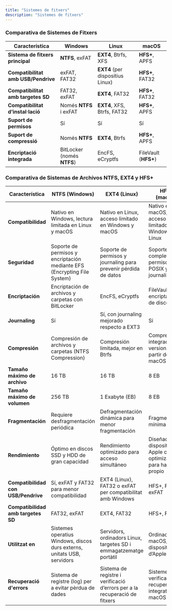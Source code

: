 ```yaml
---
title: "Sistemes de fitxers"
description: "Sistemes de fitxers"
---
```


### Comparativa de Sistemes de Fitxers

| Característica                      | **Windows**             | **Linux**                | **macOS**                |
|-------------------------------------|------------------------|-------------------------|-------------------------|
| **Sistema de fitxers principal**    | **NTFS**, exFAT        | **EXT4**, Btrfs, XFS    | **HFS+**, APFS          |
| **Compatibilitat amb USB/Pendrive** | exFAT, FAT32           | **EXT4** (per dispositius Linux) | **HFS+**, FAT32       |
| **Compatibilitat amb targetes SD**  | FAT32, exFAT           | **EXT4**, FAT32         | **HFS+**, FAT32         |
| **Compatibilitat d’instal·lació**   | Només **NTFS** i exFAT | **EXT4**, XFS, Btrfs, FAT32 | **HFS+**, APFS         |
| **Suport de permisos**              | Sí                     | Sí                      | Sí                      |
| **Suport de compressió**            | Només **NTFS**         | **EXT4**, Btrfs         | **HFS+**, APFS          |
| **Encriptació integrada**           | BitLocker (només **NTFS**) | EncFS, eCryptfs         | FileVault (**HFS+**)    |

### Comparativa de Sistemas de Archivos NTFS, EXT4 y HFS+

| Característica                     | **NTFS** (Windows)                                                         | **EXT4** (Linux)                                                         | **HFS+** (macOS)                                                         |
|------------------------------------|---------------------------------------------------------------------------|--------------------------------------------------------------------------|--------------------------------------------------------------------------|
| **Compatibilidad**                 | Nativo en Windows, lectura limitada en Linux y macOS                      | Nativo en Linux, acceso limitado en Windows y macOS                      | Nativo en macOS, acceso limitado en Windows y Linux                      |
| **Seguridad**                      | Soporte de permisos y encriptación mediante EFS (Encrypting File System)  | Soporte de permisos y journaling para prevenir pérdida de datos          | Soporte completo de permisos POSIX y journaling                         |
| **Encriptación**                   | Encriptación de archivos y carpetas con BitLocker                         | EncFS, eCryptfs                                                          | FileVault para encriptación de discos                                    |
| **Journaling**                     | Sí                                                                        | Sí, con journaling mejorado respecto a EXT3                              | Sí                                                                        |
| **Compresión**                     | Compresión de archivos y carpetas (NTFS Compression)                      | Compresión limitada, mejor en Btrfs                                      | Compresión integrada en versiones a partir de macOS 10.6                 |
| **Tamaño máximo de archivo**       | 16 TB                                                                     | 16 TB                                                                    | 8 EB                                                                     |
| **Tamaño máximo de volumen**       | 256 TB                                                                    | 1 Exabyte (EB)                                                           | 8 EB                                                                     |
| **Fragmentación**                  | Requiere desfragmentación periódica                                       | Defragmentación dinámica para menor fragmentación                        | Fragmentación mínima                                                    |
| **Rendimiento**                    | Óptimo en discos SSD y HDD de gran capacidad                              | Rendimiento optimizado para acceso simultáneo                            | Diseñado para dispositivos Apple con optimización para hardware propio   |
| **Compatibilidad con USB/Pendrive**| Sí, exFAT y FAT32 para menor compatibilidad                               | EXT4 (Linux), FAT32 o exFAT per compatibilitat amb Windows                | HFS+, FAT32, exFAT                                                      |
| **Compatibilidad amb targetes SD** | FAT32, exFAT                                                              | EXT4, FAT32                                                              | HFS+, FAT32                                                              |
| **Utilitzat en**                   | Sistemes operatius Windows, discos durs externs, unitats USB, servidors   | Servidors, ordinadors Linux, targetes SD i emmagatzematge portàtil       | Ordinadors macOS, dispositius d’Apple                                    |
| **Recuperació d'errors**           | Sistema de registre (log) per a evitar pèrdua de dades                    | Sistema de registre i verificació d’errors per a la recuperació de fitxers | Sistemes de verificació i recuperació integrats en macOS                |
